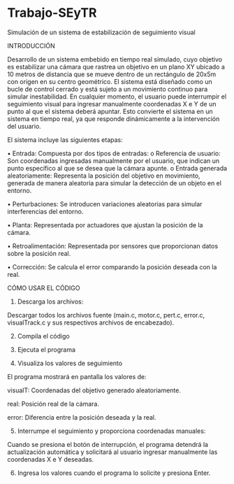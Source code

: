# Trabajo-SEyTR
Simulación de un sistema de estabilización de seguimiento visual 

INTRODUCCIÓN

Desarrollo de un sistema embebido en tiempo real simulado, cuyo objetivo es estabilizar una cámara que rastrea un objetivo en un plano XY ubicado a 10 metros de distancia que se mueve dentro de un rectángulo de 20x5m con origen en su centro geométrico. El sistema está diseñado como un bucle de control cerrado y está sujeto a un movimiento continuo para simular inestabilidad.
En cualquier momento, el usuario puede interrumpir el seguimiento visual para ingresar manualmente coordenadas X e Y de un punto al que el sistema deberá apuntar. Esto convierte el sistema en un sistema en tiempo real, ya que responde dinámicamente a la intervención del usuario.

El sistema incluye las siguientes etapas:

•	Entrada: Compuesta por dos tipos de entradas:
  o	Referencia de usuario: Son coordenadas ingresadas manualmente por el usuario, que indican un punto específico al que se desea que la cámara apunte.
  o	Entrada generada aleatoriamente: Representa la posición del objetivo en movimiento, generada de manera aleatoria para simular la detección de un objeto en el entorno.

•	Perturbaciones: Se introducen variaciones aleatorias para simular interferencias del entorno.

•	Planta: Representada por actuadores que ajustan la posición de la cámara.

•	Retroalimentación: Representada por sensores que proporcionan datos sobre la posición real.

•	Corrección: Se calcula el error comparando la posición deseada con la real.

CÓMO USAR EL CÓDIGO

1. Descarga los archivos:

  Descargar todos los archivos fuente (main.c, motor.c, pert.c, error.c, visualTrack.c y sus respectivos archivos de encabezado).

2. Compila el código

3. Ejecuta el programa

4. Visualiza los valores de seguimiento

  El programa mostrará en pantalla los valores de:

  visualT: Coordenadas del objetivo generado aleatoriamente.

  real: Posición real de la cámara.

  error: Diferencia entre la posición deseada y la real.

5. Interrumpe el seguimiento y proporciona coordenadas manuales:

  Cuando se presiona el botón de interrupción, el programa detendrá la actualización automática y solicitará al usuario ingresar manualmente las coordenadas X e Y       deseadas.

6. Ingresa los valores cuando el programa lo solicite y presiona Enter.
